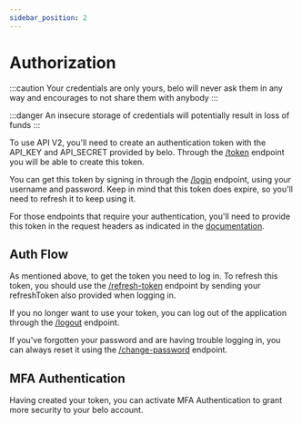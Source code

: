 ```yaml
---
sidebar_position: 2
---
```


# Authorization

:::caution
Your credentials are only yours, belo will never ask them in any way and encourages to not share them with anybody
:::

:::danger
An insecure storage of credentials will potentially result in loss of funds
:::

To use API V2, you'll need to create an authentication token with the API_KEY and API_SECRET provided by belo. Through the [/token](/v2#tag/auth/paths/~1v2~1auth~1token/post) endpoint you will be able to create this token.

You can get this token by signing in through the [/login](/v2#tag/auth/paths/~1v2~1auth~1login/post) endpoint, using your username and password. Keep in mind that this token does expire, so you'll need to refresh it to keep using it.

For those endpoints that require your authentication, you'll need to provide this token in the request headers as indicated in the [documentation](/v2#tag/auth).

## Auth Flow

As mentioned above, to get the token you need to log in. To refresh this token, you should use the [/refresh-token](/v2#tag/auth/paths/~1v2~1auth~1refresh-token/post) endpoint by sending your refreshToken also provided when logging in.

If you no longer want to use your token, you can log out of the application through the [/logout](/v2#tag/auth/paths/~1v2~1auth~1logout/get) endpoint.

If you've forgotten your password and are having trouble logging in, you can always reset it using the [/change-password](/v2#tag/auth/paths/~1v2~1auth~1change-password/put) endpoint.

## MFA Authentication

Having created your token, you can activate MFA Authentication to grant more security to your belo account.
